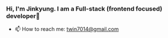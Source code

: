 ### Hi, I'm Jinkyung. I am a Full-stack (frontend focused) developer👋


- 📫 How to reach me: twin7014@gmail.com

